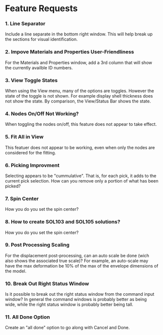 # Feature Requests

### 1. Line Separator

Include a line separate in the bottom right window. This will help break up the sections for visual identification.

### 2. Impove Materials and Properties User-Friendliness

For the Materials and Properties window, add a 3rd column that will show the currently availble ID numbers.

### 3. View Toggle States

When using the View menu, many of the options are toggles. However the state of the toggle is not shown. For example display shell thickness does not show the state.
By comparison, the View/Status Bar shows the state.

### 4. Nodes On/Off Not Working?

When toggling the nodes on/off, this feature does not appear to take effect.

### 5. Fit All in View 

This featuer does not appear to be working, even when only the nodes are considered for the fitting.

### 6. Picking Improvment

Selecting appears to be "cummulative". That is, for each pick, it adds to the current pick selection. How can you remove only a portion of what has been picked? 

### 7. Spin Center

How you do you set the spin center?

### 8. How to create SOL103 and SOL105 solutions?

How you do you set the spin center?

### 9. Post Processing Scaling

For the displacement post-processing, can an auto scale be done (wich also shows the associated true scale)? For example, an auto-scale may have the max deformation be 10% of the max of the envelope dimensions of the model.

### 10. Break Out Right Status Window

Is it possible to break out the right status window from the command input window? In general the command windows is probably better as being wide, while the right status window is probably better being tall.

### 11. All Done Option

Create an "all done" option to go along with Cancel and Done.


